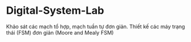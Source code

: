 # Digital-System-Lab
Khảo sát các mạch tổ hợp, mạch tuần tự đơn giản. Thiết kế các máy trạng thái (FSM) đơn giản (Moore and Mealy FSM)
